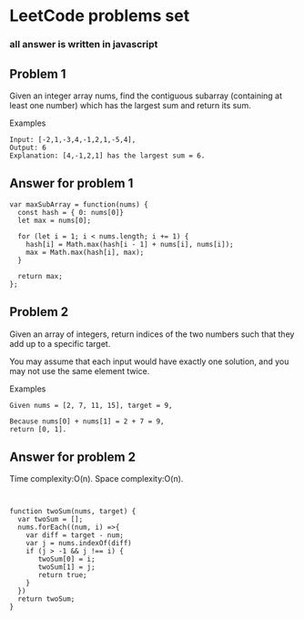 #  LeetCode problems set

### all answer is written in javascript

## Problem 1

Given an integer array nums, find the contiguous subarray (containing at least one number) which has the largest sum and return its sum.

Examples
```
Input: [-2,1,-3,4,-1,2,1,-5,4],
Output: 6
Explanation: [4,-1,2,1] has the largest sum = 6.
```

## Answer for problem 1

```
var maxSubArray = function(nums) {
  const hash = { 0: nums[0]}
  let max = nums[0];

  for (let i = 1; i < nums.length; i += 1) {
    hash[i] = Math.max(hash[i - 1] + nums[i], nums[i]);
    max = Math.max(hash[i], max);
  }

  return max;
};
```


## Problem 2
Given an array of integers, return indices of the two numbers such that they add up to a specific target.

You may assume that each input would have exactly one solution, and you may not use the same element twice.

Examples

```
Given nums = [2, 7, 11, 15], target = 9,

Because nums[0] + nums[1] = 2 + 7 = 9,
return [0, 1].
```
## Answer for problem 2


Time complexity:O(n).
Space complexity:O(n).
```


function twoSum(nums, target) {
  var twoSum = [];
  nums.forEach((num, i) =>{
    var diff = target - num;
    var j = nums.indexOf(diff)
    if (j > -1 && j !== i) {
       twoSum[0] = i;
       twoSum[1] = j;
       return true;
    }
  })
  return twoSum;
}

```
